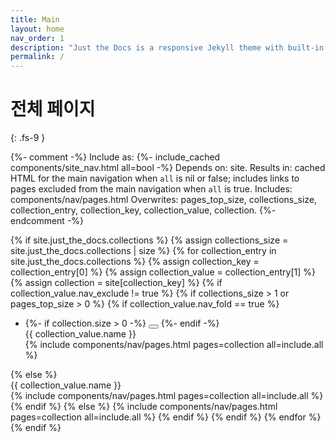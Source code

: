 ```yaml
---
title: Main
layout: home
nav_order: 1
description: "Just the Docs is a responsive Jekyll theme with built-in search that is easily customizable and hosted on GitHub Pages."
permalink: /
---
```


# 전체 페이지
{: .fs-9 }

{%- comment -%}
  Include as: {%- include_cached components/site_nav.html all=bool -%}
  Depends on: site.
  Results in: cached HTML for the main navigation when `all` is nil or false;
    includes links to pages excluded from the main navigation when `all` is true.
  Includes:
    components/nav/pages.html
  Overwrites:
    pages_top_size, collections_size, collection_entry,
    collection_key, collection_value, collection.
{%- endcomment -%}

{% if site.just_the_docs.collections %}
  {% assign collections_size = site.just_the_docs.collections | size %}
  {% for collection_entry in site.just_the_docs.collections %}
    {% assign collection_key = collection_entry[0] %}
    {% assign collection_value = collection_entry[1] %}
    {% assign collection = site[collection_key] %}
    {% if collection_value.nav_exclude != true %}
      {% if collections_size > 1 or pages_top_size > 0 %}
        {% if collection_value.nav_fold == true %}
          <ul class="nav-list nav-category-list">
            <li class="nav-list-item">
              {%- if collection.size > 0 -%}
              <button class="nav-list-expander btn-reset" aria-label="Toggle collection {{ collection_value.name }}" aria-pressed="false">
                <svg viewBox="0 0 24 24" aria-hidden="true"><use xlink:href="#svg-arrow-right"></use></svg>
              </button>
              {%- endif -%}
              <div class="nav-category">{{ collection_value.name }}</div>
              {% include components/nav/pages.html pages=collection all=include.all %}
            </li>
          </ul>
        {% else %}
          <div class="nav-category">{{ collection_value.name }}</div>
          {% include components/nav/pages.html pages=collection all=include.all %}
        {% endif %}
      {% else %}
        {% include components/nav/pages.html pages=collection all=include.all %}
      {% endif %}
    {% endif %}
  {% endfor %}
{% endif %}